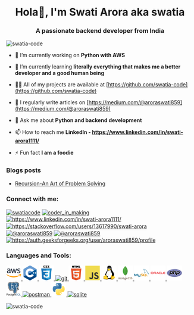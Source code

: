 <h1 align="center">Hola👋, I'm Swati Arora aka swatia</h1>
<h3 align="center">A passionate backend developer from India</h3>

<p align="left"> <img src="https://komarev.com/ghpvc/?username=swatia-code&label=Profile%20views&color=0e75b6&style=flat" alt="swatia-code" /> </p>

- 🔭 I’m currently working on **Python with AWS**

- 🌱 I’m currently learning **literally everything that makes me a better developer and a good human being**

- 👨‍💻 All of my projects are available at [https://github.com/swatia-code](https://github.com/swatia-code)

- 📝 I regularly write articles on [https://medium.com/@aroraswati859](https://medium.com/@aroraswati859)

- 💬 Ask me about **Python and backend development**

- 📫 How to reach me **LinkedIn - https://www.linkedin.com/in/swati-arora1111/**

- ⚡ Fun fact **I am a foodie**

### Blogs posts
<!-- BLOG-POST-LIST:START -->
- [Recursion-An Art of Problem Solving](https://medium.com/@aroraswati859/recursion-an-art-of-problem-solving-b129c6e823f5?source=rss-58b1491b45eb------2)
<!-- BLOG-POST-LIST:END -->

<h3 align="left">Connect with me:</h3>
<p align="left">
<a href="https://dev.to/swatiacode" target="blank"><img align="center" src="https://cdn.jsdelivr.net/npm/simple-icons@3.0.1/icons/dev-dot-to.svg" alt="swatiacode" height="30" width="40" /></a>
<a href="https://twitter.com/coder_in_making" target="blank"><img align="center" src="https://cdn.jsdelivr.net/npm/simple-icons@3.0.1/icons/twitter.svg" alt="coder_in_making" height="30" width="40" /></a>
<a href="https://linkedin.com/in/https://www.linkedin.com/in/swati-arora1111/" target="blank"><img align="center" src="https://cdn.jsdelivr.net/npm/simple-icons@3.0.1/icons/linkedin.svg" alt="https://www.linkedin.com/in/swati-arora1111/" height="30" width="40" /></a>
<a href="https://stackoverflow.com/users/https://stackoverflow.com/users/13617990/swati-arora" target="blank"><img align="center" src="https://cdn.jsdelivr.net/npm/simple-icons@3.0.1/icons/stackoverflow.svg" alt="https://stackoverflow.com/users/13617990/swati-arora" height="30" width="40" /></a>
<a href="https://medium.com/@aroraswati859" target="blank"><img align="center" src="https://cdn.jsdelivr.net/npm/simple-icons@3.0.1/icons/medium.svg" alt="@aroraswati859" height="30" width="40" /></a>
<a href="https://www.leetcode.com/@aroraswati859" target="blank"><img align="center" src="https://cdn.jsdelivr.net/npm/simple-icons@3.0.1/icons/leetcode.svg" alt="@aroraswati859" height="30" width="40" /></a>
<a href="https://auth.geeksforgeeks.org/user/https://auth.geeksforgeeks.org/user/aroraswati859/profile" target="blank"><img align="center" src="https://cdn.jsdelivr.net/npm/simple-icons@3.0.1/icons/geeksforgeeks.svg" alt="https://auth.geeksforgeeks.org/user/aroraswati859/profile" height="30" width="40" /></a>
</p>

<h3 align="left">Languages and Tools:</h3>
<p align="left"> <a href="https://aws.amazon.com" target="_blank"> <img src="https://raw.githubusercontent.com/devicons/devicon/master/icons/amazonwebservices/amazonwebservices-original-wordmark.svg" alt="aws" width="40" height="40"/> </a> <a href="https://www.w3schools.com/cpp/" target="_blank"> <img src="https://raw.githubusercontent.com/devicons/devicon/master/icons/cplusplus/cplusplus-original.svg" alt="cplusplus" width="40" height="40"/> </a> <a href="https://www.w3schools.com/css/" target="_blank"> <img src="https://raw.githubusercontent.com/devicons/devicon/master/icons/css3/css3-original-wordmark.svg" alt="css3" width="40" height="40"/> </a> <a href="https://git-scm.com/" target="_blank"> <img src="https://www.vectorlogo.zone/logos/git-scm/git-scm-icon.svg" alt="git" width="40" height="40"/> </a> <a href="https://www.w3.org/html/" target="_blank"> <img src="https://raw.githubusercontent.com/devicons/devicon/master/icons/html5/html5-original-wordmark.svg" alt="html5" width="40" height="40"/> </a> <a href="https://developer.mozilla.org/en-US/docs/Web/JavaScript" target="_blank"> <img src="https://raw.githubusercontent.com/devicons/devicon/master/icons/javascript/javascript-original.svg" alt="javascript" width="40" height="40"/> </a> <a href="https://www.linux.org/" target="_blank"> <img src="https://raw.githubusercontent.com/devicons/devicon/master/icons/linux/linux-original.svg" alt="linux" width="40" height="40"/> </a> <a href="https://www.mongodb.com/" target="_blank"> <img src="https://raw.githubusercontent.com/devicons/devicon/master/icons/mongodb/mongodb-original-wordmark.svg" alt="mongodb" width="40" height="40"/> </a> <a href="https://www.mysql.com/" target="_blank"> <img src="https://raw.githubusercontent.com/devicons/devicon/master/icons/mysql/mysql-original-wordmark.svg" alt="mysql" width="40" height="40"/> </a> <a href="https://www.oracle.com/" target="_blank"> <img src="https://raw.githubusercontent.com/devicons/devicon/master/icons/oracle/oracle-original.svg" alt="oracle" width="40" height="40"/> </a> <a href="https://www.php.net" target="_blank"> <img src="https://raw.githubusercontent.com/devicons/devicon/master/icons/php/php-original.svg" alt="php" width="40" height="40"/> </a> <a href="https://www.postgresql.org" target="_blank"> <img src="https://raw.githubusercontent.com/devicons/devicon/master/icons/postgresql/postgresql-original-wordmark.svg" alt="postgresql" width="40" height="40"/> </a> <a href="https://postman.com" target="_blank"> <img src="https://www.vectorlogo.zone/logos/getpostman/getpostman-icon.svg" alt="postman" width="40" height="40"/> </a> <a href="https://www.python.org" target="_blank"> <img src="https://raw.githubusercontent.com/devicons/devicon/master/icons/python/python-original.svg" alt="python" width="40" height="40"/> </a> <a href="https://www.sqlite.org/" target="_blank"> <img src="https://www.vectorlogo.zone/logos/sqlite/sqlite-icon.svg" alt="sqlite" width="40" height="40"/> </a> </p>

<p><img align="center" src="https://github-readme-stats.vercel.app/api/top-langs?username=swatia-code&show_icons=true&locale=en&layout=compact" alt="swatia-code" /></p>

